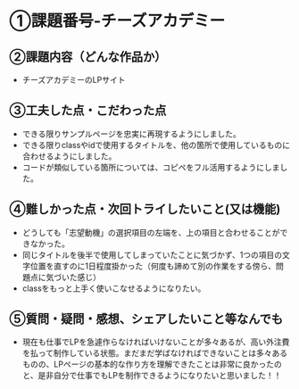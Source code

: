# ①課題番号-チーズアカデミー

## ②課題内容（どんな作品か）

- チーズアカデミーのLPサイト

## ③工夫した点・こだわった点

- できる限りサンプルページを忠実に再現するようにしました。
- できる限りclassやidで使用するタイトルを、他の箇所で使用しているものに合わせるようにしました。
- コードが類似している箇所については、コピペをフル活用するようにしました。

## ④難しかった点・次回トライしたいこと(又は機能)

- どうしても「志望動機」の選択項目の左端を、上の項目と合わせることができなかった。
- 同じタイトルを後半で使用してしまっていたことに気づかず、1つの項目の文字位置を直すのに1日程度掛かった（何度も諦めて別の作業をする傍ら、問題点に気づいた感じ）
- classをもっと上手く使いこなせるようになりたい。

## ⑤質問・疑問・感想、シェアしたいこと等なんでも
- 現在も仕事でLPを急遽作らなければいけないことが多々あるが、高い外注費を払って制作している状態。まだまだ学ばなければできないことは多々あるものの、LPページの基本的な作り方を理解できたことは非常に良かったのと、是非自分で仕事でもLPを制作できるようになりたいと思いました！！